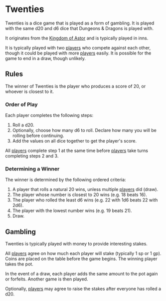 # Twenties

Twenties is a dice game that is played as a form of gambling. It is played with the same d20 and d6 dice that Dungeons & Dragons is played with.

It originates from the [Kingdom of Astor](../civilisations/kingdom-of-astor/README.md) and is typically played in inns.

It is typically played with two [players](../../players/logan.md) who compete against each other, though it could be played with more [players](../../players/logan.md) easily. It is possible for the game to end in a draw, though unlikely.

## Rules

The winner of Twenties is the player who produces a score of 20, or whoever is closest to it.

### Order of Play

Each player completes the following steps:

1. Roll a d20.
1. Optionally, choose how many d6 to roll. Declare how many you will be rolling before continuing.
1. Add the values on all dice together to get the player's score.

All [players](../../players/logan.md) complete step 1 at the same time before [players](../../players/logan.md) take turns completing steps 2 and 3.

### Determining a Winner

The winner is determined by the following ordered criteria:

1. A player that rolls a natural 20 wins, unless multiple [players](../../players/logan.md) did (draw).
1. The player whose number is closest to 20 wins (e.g. 18 beats 16).
1. The player who rolled the least d6 wins (e.g. 22 with 1d6 beats 22 with 2d6).
1. The player with the lowest number wins (e.g. 19 beats 21).
1. Draw.

## Gambling

Twenties is typically played with money to provide interesting stakes.

All [players](../../players/logan.md) agree on how much each player will stake (typically 1 sp or 1 gp). Coins are placed on the table before the game begins. The winning player takes the pot.

In the event of a draw, each player adds the same amount to the pot again or forfeits. Another game is then played.

Optionally, [players](../../players/logan.md) may agree to raise the stakes after everyone has rolled a d20.
